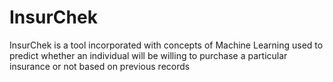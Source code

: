 # InsurChek
InsurChek is a tool incorporated with concepts of Machine Learning used to predict whether an individual will be willing to purchase a particular insurance or not based on previous records
